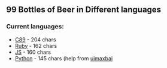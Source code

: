 ## 99 Bottles of Beer in Different languages
### Current languages:
- [C89](99.c) - 204 chars
- [Ruby](99.rb) - 162 chars
- [JS](99.js) - 160 chars
- [Python](99.py) - 145 chars (help from [uimaxbai](http://github.com/uimaxbai)
